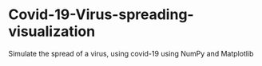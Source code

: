 # Covid-19-Virus-spreading-visualization
Simulate the spread of a virus, using covid-19 using NumPy and Matplotlib
